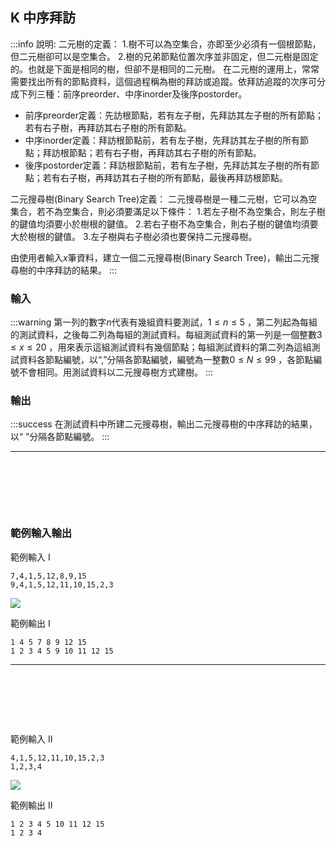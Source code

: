 
## K 中序拜訪
:::info
說明:
二元樹的定義：
1.樹不可以為空集合，亦即至少必須有一個根節點，但二元樹卻可以是空集合。
2.樹的兄弟節點位置次序並非固定，但二元樹是固定的。也就是下面是相同的樹，但卻不是相同的二元樹。
在二元樹的運用上，常常需要找出所有的節點資料，這個過程稱為樹的拜訪或追蹤。依拜訪追蹤的次序可分成下列三種：前序preorder、中序inorder及後序postorder。
* 前序preorder定義：先訪根節點，若有左子樹，先拜訪其左子樹的所有節點；若有右子樹，再拜訪其右子樹的所有節點。
* 中序inorder定義：拜訪根節點前，若有左子樹，先拜訪其左子樹的所有節點；拜訪根節點；若有右子樹，再拜訪其右子樹的所有節點。
* 後序postorder定義：拜訪根節點前，若有左子樹，先拜訪其左子樹的所有節點；若有右子樹，再拜訪其右子樹的所有節點，最後再拜訪根節點。

二元搜尋樹(Binary Search Tree)定義：
二元搜尋樹是一種二元樹，它可以為空集合，若不為空集合，則必須要滿足以下條件：
1.若左子樹不為空集合，則左子樹的鍵值均須要小於樹根的鍵值。
2.若右子樹不為空集合，則右子樹的鍵值均須要大於樹根的鍵值。
3.左子樹與右子樹必須也要保持二元搜尋樹。

由使用者輸入$x$筆資料，建立一個二元搜尋樹(Binary Search Tree)，輸出二元搜尋樹的中序拜訪的結果。
:::

### 輸入
:::warning
第一列的數字$n$代表有幾組資料要測試，$1 \leq n \leq5$ ，第二列起為每組的測試資料，之後每二列為每組的測試資料。每組測試資料的第一列是一個整數$3 \leq x \leq 20$ ，用來表示這組測試資料有幾個節點；每組測試資料的第二列為這組測試資料各節點編號，以“,”分隔各節點編號，編號為一整數$0 \leq N \leq 99$ ，各節點編號不會相同。用測試資料以二元搜尋樹方式建樹。
:::

### 輸出
:::success
在測試資料中所建二元搜尋樹，輸出二元搜尋樹的中序拜訪的結果，以“ ”分隔各節點編號。
:::


---
<div id="moon"></div>

<style>
#moon {
  width: 80px;
  height: 80px;
  page-break-after: always /*在標籤後換頁*/
}
</style>

### 範例輸入輸出
範例輸入 I
```shell=
7,4,1,5,12,8,9,15
9,4,1,5,12,11,10,15,2,3
```

![](https://i.imgur.com/2BgPbNY.png)

範例輸出 I
```shell=
1 4 5 7 8 9 12 15
1 2 3 4 5 9 10 11 12 15
```


---
<div id="moon"></div>

<style>
#moon {
  width: 80px;
  height: 80px;
  page-break-after: always /*在標籤後換頁*/
}
</style>

範例輸入 II
```shell=
4,1,5,12,11,10,15,2,3
1,2,3,4
```

![](https://i.imgur.com/p80VEKT.png)

範例輸出 II
```shell=
1 2 3 4 5 10 11 12 15
1 2 3 4
```
<!---
:::spoiler 偷看解答
```python=
# Author: OMKAR PATHAK
# https://github.com/OmkarPathak/Data-Structures-using-Python/blob/master/Trees/Tree.py
import sys
class Node(object):
    def __init__(self, data = None):
        self.left = None
        self.right = None
        self.data = data

    # for setting left node
    def setLeft(self, node):
        self.left = node

    # for setting right node
    def setRight(self, node):
        self.right = node

    # for getting the left node
    def getLeft(self):
        return self.left

    # for getting right node
    def getRight(self):
        return self.right

    # for setting data of a node
    def setData(self, data):
        self.data = data

    # for getting data of a node
    def getData(self):
        return self.data

    def insert(self, data): #def insert(self, val):
        if not self.data:
            self.data = data
            return

        if self.data == data:
            return

        if data < self.data:
            if self.left:
                self.left.insert(data)
                return
            self.left = Node(data) # self.left = BSTNode(val)
            return

        if self.right:
            self.right.insert(data)
            return
        self.right = Node(data) #self.right = BSTNode(val)


# in this we traverse first to the leftmost node, then print its data and then traverse for rightmost node
def inorder(Tree):
    if Tree:
        inorder(Tree.getLeft())
        print(Tree.getData(), end = ' ')
        inorder(Tree.getRight())
    return

# in this we first print the root node and then traverse towards leftmost node and then to the rightmost node
def preorder(Tree):
    if Tree:
        print(Tree.getData(), end = ' ')
        preorder(Tree.getLeft())
        preorder(Tree.getRight())
    return

# in this we first traverse to the leftmost node and then to the rightmost node and then print the data
def postorder(Tree):
    if Tree:
        postorder(Tree.getLeft())
        postorder(Tree.getRight())
        print(Tree.getData(), end = ' ')
    return

def height_of_BST(bst):
#    '''Returns the height of the BST created'''
    if bst == None: 
      return 0
    else: 
      #return 1 + max(height_of_BST(bst.leftChild), height_of_BST(bst.rightChild))
      return 1 + max(height_of_BST(bst.left), height_of_BST(bst.right))

def solve(nums):
    #print("\n 2. nums:",nums)
    root = Node()
    for num in nums:
        root.insert(num)
    inorder(root)
    print()

if __name__ == '__main__':
    #import sys
    # n = int(sys.stdin.readline())
    # for i in range(n):
    #     solve()   
    lines = sys.stdin.read().splitlines()
    for line in lines:
        nums = [ int(x) for x in line.split(",") ]
        #print("\n 1. nums:",nums)
        solve(nums)
        #print(game(me,com))
```
:::
--->